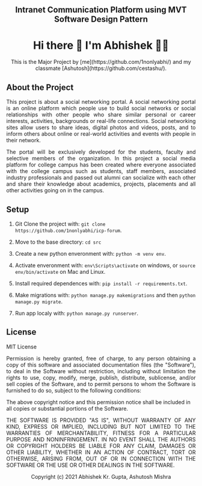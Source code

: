 <h2 align='center'> Intranet Communication Platform using MVT Software Design Pattern</h2>
<h1 align='center'>
  Hi there 👋 I'm Abhishek 👨‍💻
</h1>

<p align='center'>
  This is the Major Project by [me](https://github.com/1nonlyabhi/) and my classmate [Ashutosh](https://github.com/cestashu/).
</p>



## About the Project 

<p align='justify' >This project is about a social networking portal. A social networking portal is an online platform which people use to build social networks or social relationships with other people who share similar personal or career interests, activities, backgrounds or real-life connections. Social networking sites allow users to share ideas, digital photos and videos, posts, and to inform others about online or real-world activities and events with people in their network.</p>

<p align='justify'>The portal will be exclusively developed for the students, faculty and selective members of the organization. In this project a social media platform for college campus has been created where everyone associated with the college campus such as students, staff members, associated industry professionals and passed out alumni can socialize with each other and share their knowledge about academics, projects, placements and all other activities going on in the campus.</p>

## Setup

1. Git Clone the project with: ```git clone https://github.com/1nonlyabhi/icp-forum```.

2. Move to the base directory: ```cd src```

3. Create a new python enveronment with: ```python -m venv env```.

4. Activate enveronment with: ```env\Scripts\activate``` on windows, or ```source env/bin/activate``` on Mac and Linux.

5. Install required dependences with: ```pip install -r requirements.txt```.

6. Make migrations with: ```python manage.py makemigrations``` and then ```python manage.py migrate```.

7. Run app localy with: ```python manage.py runserver```.

## License
MIT License

<p align='justify'>Permission is hereby granted, free of charge, to any person obtaining a copy of this software and associated documentation files (the "Software"), to deal in the Software without restriction, including without limitation the rights to use, copy, modify, merge, publish, distribute, sublicense, and/or sell copies of the Software, and to permit persons to whom the Software is furnished to do so, subject to the following conditions:</p>

The above copyright notice and this permission notice shall be included in all copies or substantial portions of the Software.

<p align='justify'>THE SOFTWARE IS PROVIDED "AS IS", WITHOUT WARRANTY OF ANY KIND, EXPRESS OR IMPLIED, INCLUDING BUT NOT LIMITED TO THE WARRANTIES OF MERCHANTABILITY, FITNESS FOR A PARTICULAR PURPOSE AND NONINFRINGEMENT. IN NO EVENT SHALL THE AUTHORS OR COPYRIGHT HOLDERS BE LIABLE FOR ANY CLAIM, DAMAGES OR OTHER LIABILITY, WHETHER IN AN ACTION OF CONTRACT, TORT OR OTHERWISE, ARISING FROM, OUT OF OR IN CONNECTION WITH THE SOFTWARE OR THE USE OR OTHER DEALINGS IN THE SOFTWARE.</p>

<p align='center'> Copyright (c) 2021 Abhishek Kr. Gupta, Ashutosh Mishra <p>

